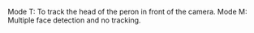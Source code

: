 

Mode T: To track the head of the peron in front of the camera.
Mode M: Multiple face detection and no tracking.